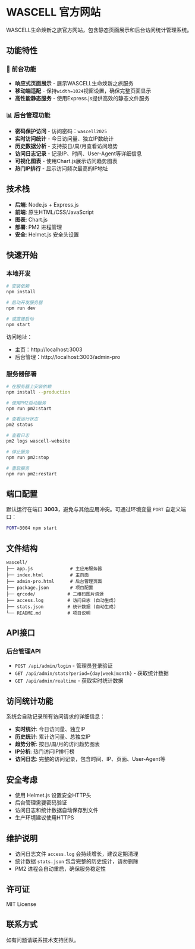 # WASCELL 官方网站

WASCELL生命焕新之旅官方网站，包含静态页面展示和后台访问统计管理系统。

## 功能特性

### 🌟 前台功能
- **响应式页面展示** - 展示WASCELL生命焕新之旅服务
- **移动端适配** - 保持`width=1024`视窗设置，确保完整页面显示
- **高性能静态服务** - 使用Express.js提供高效的静态文件服务

### 📊 后台管理功能
- **密码保护访问** - 访问密码：`wascell2025`
- **实时访问统计** - 今日访问量、独立IP数统计
- **历史数据分析** - 支持按日/周/月查看访问趋势
- **访问日志记录** - 记录IP、时间、User-Agent等详细信息
- **可视化图表** - 使用Chart.js展示访问趋势图表
- **热门IP排行** - 显示访问频次最高的IP地址

## 技术栈

- **后端**: Node.js + Express.js
- **前端**: 原生HTML/CSS/JavaScript
- **图表**: Chart.js
- **部署**: PM2 进程管理
- **安全**: Helmet.js 安全头设置

## 快速开始

### 本地开发

```bash
# 安装依赖
npm install

# 启动开发服务器
npm run dev

# 或直接启动
npm start
```

访问地址：
- 主页：http://localhost:3003
- 后台管理：http://localhost:3003/admin-pro

### 服务器部署

```bash
# 在服务器上安装依赖
npm install --production

# 使用PM2启动服务
npm run pm2:start

# 查看运行状态
pm2 status

# 查看日志
pm2 logs wascell-website

# 停止服务
npm run pm2:stop

# 重启服务
npm run pm2:restart
```

## 端口配置

默认运行在端口 **3003**，避免与其他应用冲突。可通过环境变量 `PORT` 自定义端口：

```bash
PORT=3004 npm start
```

## 文件结构

```
wascell/
├── app.js              # 主应用服务器
├── index.html          # 主页面
├── admin-pro.html      # 后台管理页面
├── package.json        # 项目配置
├── qrcode/            # 二维码图片资源
├── access.log         # 访问日志 (自动生成)
├── stats.json         # 统计数据 (自动生成)
└── README.md          # 项目说明
```

## API接口

### 后台管理API

- `POST /api/admin/login` - 管理员登录验证
- `GET /api/admin/stats?period={day|week|month}` - 获取统计数据
- `GET /api/admin/realtime` - 获取实时统计数据

## 访问统计功能

系统会自动记录所有访问请求的详细信息：

- **实时统计**: 今日访问量、独立IP
- **历史统计**: 累计访问量、总独立IP
- **趋势分析**: 按日/周/月的访问趋势图表
- **IP分析**: 热门访问IP排行榜
- **访问日志**: 完整的访问记录，包含时间、IP、页面、User-Agent等

## 安全考虑

- 使用 Helmet.js 设置安全HTTP头
- 后台管理需要密码验证
- 访问日志和统计数据自动保存到文件
- 生产环境建议使用HTTPS

## 维护说明

- 访问日志文件 `access.log` 会持续增长，建议定期清理
- 统计数据 `stats.json` 包含完整的历史统计，请勿删除
- PM2 进程会自动重启，确保服务稳定性

## 许可证

MIT License

## 联系方式

如有问题请联系技术支持团队。 